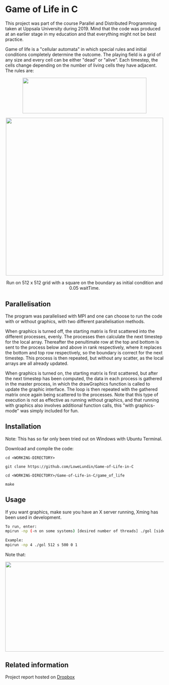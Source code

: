 # Game of Life in C

This project was part of the course Parallel and Distributed Programming taken at Uppsala University during 2019. Mind that the code was produced at an earlier stage in my education and that everything might not be best practice.

Game of life is a "cellular automata" in which special rules and initial conditions completely determine the outcome. The playing field is a grid of any size and every cell can be either "dead" or "alive". Each timestep, the cells change depending on the number of living cells they have adjacent. The rules are: 
<p align="center"><img src="/tex/2652a4cbf53e98daa4bc6264cec685a2.svg?invert_in_darkmode&sanitize=true" align=middle width=394.47589335pt height=113.24201624999999pt/></p>

<p align="center">
  <img width="500" height="500" src=game_of_life.gif>

</p>
<p align="center">Run on 512 x 512 grid with a square on the boundary as initial condition and 0.05 waitTime. </p>


## Parallelisation

The program was parallelised with MPI and one can choose to run the code with or without graphics, with two different parallelisation methods.

When graphics is turned off, the starting matrix is first scattered into the different processes, evenly. The processes then calculate the next timestep for the local array. Thereafter the penultimate row at the top and bottom is sent to the process below and above in rank respectively, where it replaces the bottom and top row respectively, so the boundary is correct for the next timestep. This process is then repeated, but without any scatter, as the local arrays are all already updated. 

When graphics is turned on, the starting matrix is first scattered, but after the next timestep has been computed, the data in each process is gathered in the master process, in which the drawGraphics function is called to update the graphic interface. The loop is then repeated with the gathered matrix once again being scattered to the processes. Note that this type of execution is not as effective as running without graphics, and that running with graphics also involves additional function calls, this "with graphics-mode" was simply included for fun.

## Installation

Note: This has so far only been tried out on Windows with Ubuntu Terminal.

Download and compile the code:
```
cd <WORKING-DIRECTORY>
 
git clone https://github.com/LoweLundin/Game-of-Life-in-C

cd <WORKING-DIRECTORY>/Game-of-Life-in-C/game_of_life

make
```

## Usage

If you want graphics, make sure you have an X server running, Xming has been used in development.
```bash
To run, enter: 
mpirun -np (-n on some systems) [desired number of threads] ./gol [side length of grid] [initial condition to run] [number of timesteps] [waitTime (typically 0)] [boolean graphics on/off]

Example: 
mpirun -np 4 ./gol 512 s 500 0 1
```

Note that:
<p align="center"><img src="/tex/fbc140709d82202f7635d83c57b2c642.svg?invert_in_darkmode&sanitize=true" align=middle width=675.8451941999999pt height=285.114159pt/></p>

## Related information

Project report hosted on [Dropbox](https://www.dropbox.com/s/yjhkwn9mc8skqxw/Game_of_Life.pdf?dl=0)


